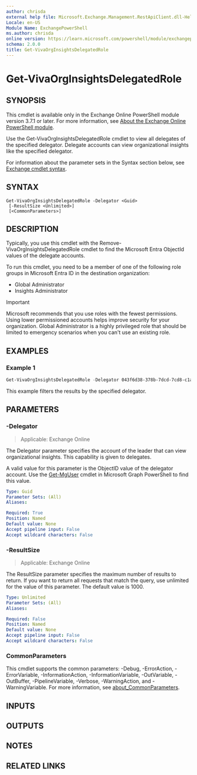 ```yaml
---
author: chrisda
external help file: Microsoft.Exchange.Management.RestApiClient.dll-Help.xml
Locale: en-US
Module Name: ExchangePowerShell
ms.author: chrisda
online version: https://learn.microsoft.com/powershell/module/exchangepowershell/get-vivaorginsightsdelegatedrole
schema: 2.0.0
title: Get-VivaOrgInsightsDelegatedRole
---
```


# Get-VivaOrgInsightsDelegatedRole

## SYNOPSIS
This cmdlet is available only in the Exchange Online PowerShell module version 3.7.1 or later. For more information, see [About the Exchange Online PowerShell module](https://aka.ms/exov3-module).

Use the Get-VivaOrgInsightsDelegatedRole cmdlet to view all delegates of the specified delegator. Delegate accounts can view organizational insights like the specified delegator.

For information about the parameter sets in the Syntax section below, see [Exchange cmdlet syntax](https://learn.microsoft.com/powershell/exchange/exchange-cmdlet-syntax).

## SYNTAX

```
Get-VivaOrgInsightsDelegatedRole -Delegator <Guid>
 [-ResultSize <Unlimited>]
 [<CommonParameters>]
```

## DESCRIPTION
Typically, you use this cmdlet with the Remove-VivaOrgInsightsDelegatedRole cmdlet to find the Microsoft Entra ObjectId values of the delegate accounts.

To run this cmdlet, you need to be a member of one of the following role groups in Microsoft Entra ID in the destination organization:

- Global Administrator
- Insights Administrator

> [!IMPORTANT]
> Microsoft recommends that you use roles with the fewest permissions. Using lower permissioned accounts helps improve security for your organization. Global Administrator is a highly privileged role that should be limited to emergency scenarios when you can't use an existing role.

## EXAMPLES

### Example 1
```powershell
Get-VivaOrgInsightsDelegatedRole -Delegator 043f6d38-378b-7dcd-7cd8-c1a901881fa9
```

This example filters the results by the specified delegator.

## PARAMETERS

### -Delegator

> Applicable: Exchange Online

The Delegator parameter specifies the account of the leader that can view organizational insights. This capability is given to delegates.

A valid value for this parameter is the ObjectID value of the delegator account. Use the [Get-MgUser](https://learn.microsoft.com/powershell/module/microsoft.graph.users/get-mguser) cmdlet in Microsoft Graph PowerShell to find this value.

```yaml
Type: Guid
Parameter Sets: (All)
Aliases:

Required: True
Position: Named
Default value: None
Accept pipeline input: False
Accept wildcard characters: False
```

### -ResultSize

> Applicable: Exchange Online

The ResultSize parameter specifies the maximum number of results to return. If you want to return all requests that match the query, use unlimited for the value of this parameter. The default value is 1000.

```yaml
Type: Unlimited
Parameter Sets: (All)
Aliases:

Required: False
Position: Named
Default value: None
Accept pipeline input: False
Accept wildcard characters: False
```

### CommonParameters
This cmdlet supports the common parameters: -Debug, -ErrorAction, -ErrorVariable, -InformationAction, -InformationVariable, -OutVariable, -OutBuffer, -PipelineVariable, -Verbose, -WarningAction, and -WarningVariable. For more information, see [about_CommonParameters](https://go.microsoft.com/fwlink/p/?LinkID=113216).

## INPUTS

## OUTPUTS

## NOTES

## RELATED LINKS
